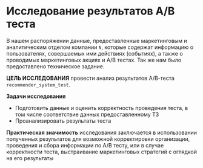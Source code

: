 # Исследование результатов А/В теста 

В нашем распоряжении данные, предоставленные маркетинговым и аналитическим отделом компании `N`, которые содержат информацию о пользователях, совершаемых ими действиях (событиях), а также о проводимых маркетинговых акциях и А/В тестах. Так же нам было предоставлено техническое задание.

**ЦЕЛЬ ИССЛЕДОВАНИЯ** провести анализ результатов А/В-теста `recommender_system_test`.

**Задачи исследования** 
* Подготовить данные и оценить корректность проведения теста, в том числе соответствие данных предоставленному ТЗ
* Проанализировать результаты теста

**Практическая значимость** исследования заключается в использовании полученных результатов для возможной корректировки организации, проведения и сбора информации по А/В тесту, или в случае корректности теста, выстраивание маркетинговых стратегий с оглядкой на его результаты